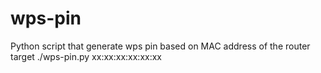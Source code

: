 # wps-pin
Python script that generate wps pin based on MAC address of the router target
./wps-pin.py xx:xx:xx:xx:xx:xx 
